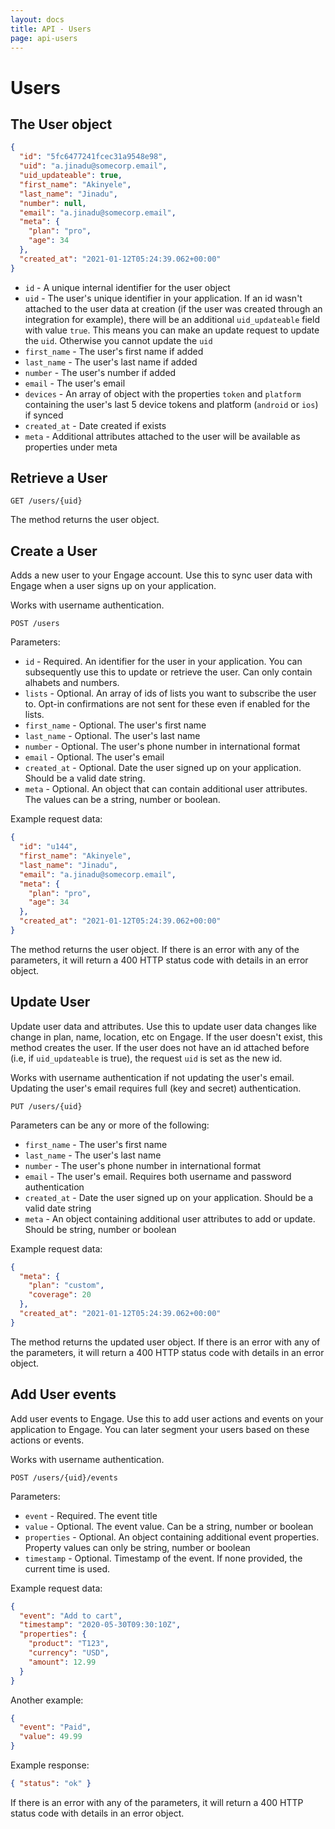```yaml
---
layout: docs
title: API - Users
page: api-users
---
```

# Users

## The User object

```json
{
  "id": "5fc6477241fcec31a9548e98",
  "uid": "a.jinadu@somecorp.email",
  "uid_updateable": true,
  "first_name": "Akinyele",
  "last_name": "Jinadu",
  "number": null,
  "email": "a.jinadu@somecorp.email",
  "meta": {
    "plan": "pro",
    "age": 34
  },
  "created_at": "2021-01-12T05:24:39.062+00:00"
}
```

- `id` - A unique internal identifier for the user object
- `uid` - The user's unique identifier in your application. If an id wasn't attached to the user data at creation (if the user was created through an integration for example), there will be an additional `uid_updateable` field with value `true`. This means you can make an update request to update the `uid`. Otherwise you cannot update the `uid`
- `first_name` - The user's first name if added
- `last_name` - The user's last name if added
- `number` - The user's number if added
- `email` - The user's email
- `devices` - An array of object with the properties `token` and `platform` containing the user's last 5 device tokens and platform (`android` or `ios`) if synced
- `created_at` - Date created if exists
- `meta` - Additional attributes attached to the user will be available as properties under meta

## Retrieve a User

```
GET /users/{uid}
```

The method returns the user object.

## Create a User

Adds a new user to your Engage account. Use this to sync user data with Engage when a user signs up on your application.

Works with username authentication.

```
POST /users
```

Parameters:
- `id` - Required. An identifier for the user in your application. You can subsequently use this to update or retrieve the user. Can only contain alhabets and numbers.
- `lists` - Optional. An array of ids of lists you want to subscribe the user to. Opt-in confirmations are not sent for these even if enabled for the lists.
- `first_name` - Optional. The user's first name
- `last_name` - Optional. The user's last name
- `number` - Optional. The user's phone number in international format
- `email` - Optional. The user's email
- `created_at` - Optional. Date the user signed up on your application. Should be a valid date string.
- `meta` - Optional. An object that can contain additional user attributes. The values can be a string, number or boolean.

Example request data:
```json
{
  "id": "u144",
  "first_name": "Akinyele",
  "last_name": "Jinadu",
  "email": "a.jinadu@somecorp.email",
  "meta": {
    "plan": "pro",
    "age": 34
  },
  "created_at": "2021-01-12T05:24:39.062+00:00"
}
```

The method returns the user object. If there is an error with any of the parameters, it will return a 400 HTTP status code with details in an error object.


## Update User

Update user data and attributes. Use this to update user data changes like change in plan, name, location, etc on Engage. If the user doesn't exist, this method creates the user. If the user does not have an id attached before (i.e, if `uid_updateable` is true), the request `uid` is set as the new id.

Works with username authentication if not updating the user's email. Updating the user's email requires full (key and secret) authentication.

```
PUT /users/{uid}
```

Parameters can be any or more of the following:
- `first_name` - The user's first name
- `last_name` - The user's last name
- `number` - The user's phone number in international format
- `email` - The user's email. Requires both username and password authentication
- `created_at` - Date the user signed up on your application. Should be a valid date string
- `meta` - An object containing additional user attributes to add or update. Should be string, number or boolean

Example request data:
```json
{
  "meta": {
    "plan": "custom",
    "coverage": 20 
  },
  "created_at": "2021-01-12T05:24:39.062+00:00"
}
```

The method returns the updated user object. If there is an error with any of the parameters, it will return a 400 HTTP status code with details in an error object.

## Add User events

Add user events to Engage. Use this to add user actions and events on your application to Engage. You can later segment your users based on these actions or events.

Works with username authentication.

```
POST /users/{uid}/events
```

Parameters:
- `event` - Required. The event title
- `value` - Optional. The event value. Can be a string, number or boolean
- `properties` - Optional. An object containing additional event properties. Property values can only be string, number or boolean
- `timestamp` - Optional. Timestamp of the event. If none provided, the current time is used.

Example request data:
```json
{
  "event": "Add to cart",
  "timestamp": "2020-05-30T09:30:10Z",
  "properties": {
    "product": "T123",
    "currency": "USD",
    "amount": 12.99
  }
}
```
Another example:
```json
{
  "event": "Paid",
  "value": 49.99
}
```

Example response:

```json
{ "status": "ok" }
```
If there is an error with any of the parameters, it will return a 400 HTTP status code with details in an error object.
